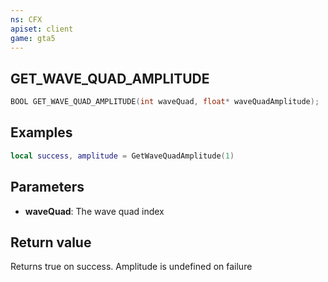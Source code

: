 ```yaml
---
ns: CFX
apiset: client
game: gta5
---
```

## GET_WAVE_QUAD_AMPLITUDE

```c
BOOL GET_WAVE_QUAD_AMPLITUDE(int waveQuad, float* waveQuadAmplitude);
```

## Examples

```lua
local success, amplitude = GetWaveQuadAmplitude(1)
```

## Parameters
* **waveQuad**: The wave quad index

## Return value
Returns true on success. Amplitude is undefined on failure